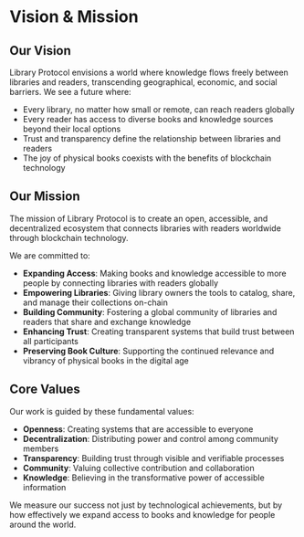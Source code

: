 # Vision & Mission

## Our Vision

Library Protocol envisions a world where knowledge flows freely between libraries and readers, transcending geographical, economic, and social barriers. We see a future where:

- Every library, no matter how small or remote, can reach readers globally
- Every reader has access to diverse books and knowledge sources beyond their local options
- Trust and transparency define the relationship between libraries and readers
- The joy of physical books coexists with the benefits of blockchain technology

## Our Mission

The mission of Library Protocol is to create an open, accessible, and decentralized ecosystem that connects libraries with readers worldwide through blockchain technology.

We are committed to:

- **Expanding Access**: Making books and knowledge accessible to more people by connecting libraries with readers globally
- **Empowering Libraries**: Giving library owners the tools to catalog, share, and manage their collections on-chain
- **Building Community**: Fostering a global community of libraries and readers that share and exchange knowledge
- **Enhancing Trust**: Creating transparent systems that build trust between all participants
- **Preserving Book Culture**: Supporting the continued relevance and vibrancy of physical books in the digital age

## Core Values

Our work is guided by these fundamental values:

- **Openness**: Creating systems that are accessible to everyone
- **Decentralization**: Distributing power and control among community members
- **Transparency**: Building trust through visible and verifiable processes
- **Community**: Valuing collective contribution and collaboration
- **Knowledge**: Believing in the transformative power of accessible information

We measure our success not just by technological achievements, but by how effectively we expand access to books and knowledge for people around the world. 